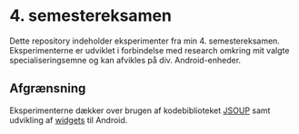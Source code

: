 # 4. semestereksamen
Dette repository indeholder eksperimenter fra min 4. semestereksamen. Eksperimenterne er udviklet  i forbindelse med research omkring mit valgte specialiseringsemne og kan afvikles på div. Android-enheder.

## Afgrænsning
Eksperimenterne dækker over brugen af kodebiblioteket [JSOUP](https://jsoup.org/) samt udvikling af [widgets](http://developer.android.com/guide/topics/appwidgets/index.html) til Android.
